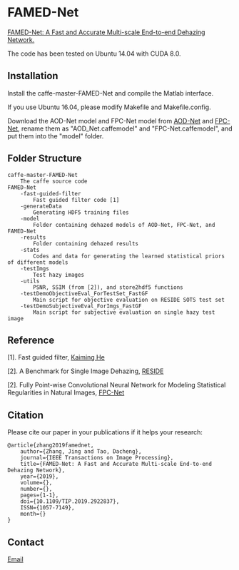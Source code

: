 # FAMED-Net
[FAMED-Net: A Fast and Accurate Multi-scale End-to-end Dehazing Network.](https://chaimi2013.github.io/Research/FAMED-Net/)

The code has been tested on Ubuntu 14.04 with CUDA 8.0.

## Installation
Install the caffe-master-FAMED-Net and compile the Matlab interface. 

If you use Ubuntu 16.04, please modify Makefile and Makefile.config. 

Download the AOD-Net model and FPC-Net model from [AOD-Net](https://github.com/Boyiliee/AOD-Net) and [FPC-Net](https://github.com/chaimi2013/FPCNet), rename them as "AOD_Net.caffemodel" and "FPC-Net.caffemodel", and put them into the "model" folder.

## Folder Structure
    caffe-master-FAMED-Net
        The caffe source code
    FAMED-Net
        -fast-guided-filter
            Fast guided filter code [1]
        -generateData
            Generating HDF5 training files
        -model
            Folder containing dehazed models of AOD-Net, FPC-Net, and FAMED-Net
        -results
            Folder containing dehazed results
        -stats
            Codes and data for generating the learned statistical priors of different models
        -testImgs
            Test hazy images
        -utils
            PSNR, SSIM (from [2]), and store2hdf5 functions
        -testDemoObjectiveEval_ForTestSet_FastGF
            Main script for objective evaluation on RESIDE SOTS test set
        -testDemoSubjectiveEval_ForImgs_FastGF
            Main script for subjective evaluation on single hazy test image

## Reference
[1]. Fast guided filter, [Kaiming He](http://kaiminghe.com/eccv10/index.html)

[2]. A Benchmark for Single Image Dehazing, [RESIDE](https://sites.google.com/view/reside-dehaze-datasets)

[2]. Fully Point-wise Convolutional Neural Network for Modeling Statistical Regularities in Natural Images, [FPC-Net](https://github.com/chaimi2013/FPCNet)
            
## Citation
Please cite our paper in your publications if it helps your research:

    @article{zhang2019famednet, 
        author={Zhang, Jing and Tao, Dacheng}, 
        journal={IEEE Transactions on Image Processing}, 
        title={FAMED-Net: A Fast and Accurate Multi-scale End-to-end Dehazing Network}, 
        year={2019}, 
        volume={}, 
        number={}, 
        pages={1-1}, 
        doi={10.1109/TIP.2019.2922837}, 
        ISSN={1057-7149}, 
        month={}
    }

## Contact
[Email](zj.winner@163.com)
